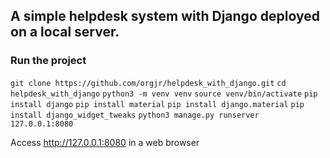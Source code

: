 ## A simple helpdesk system with Django deployed on a local server.

### Run the project

`git clone https://github.com/orgjr/helpdesk_with_django.git`
`cd helpdesk_with_django`
`python3 -m venv venv`
`source venv/bin/activate`
`pip install django`
`pip install material`
`pip install django.material`
`pip install django_widget_tweaks`
`python3 manage.py runserver 127.0.0.1:8080`

Access http://127.0.0.1:8080 in a web browser
